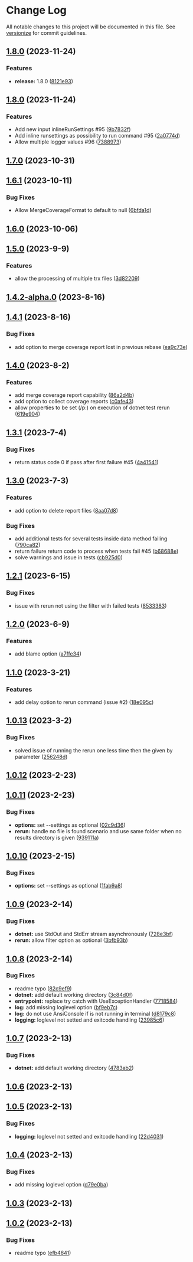 # Change Log

All notable changes to this project will be documented in this file. See [versionize](https://github.com/versionize/versionize) for commit guidelines.

<a name="1.8.0"></a>
## [1.8.0](https://www.github.com/joaoopereira/dotnet-test-rerun/releases/tag/v1.8.0) (2023-11-24)

### Features

* **release:** 1.8.0 ([8121e93](https://www.github.com/joaoopereira/dotnet-test-rerun/commit/8121e93951ba43a393c0407ac2395a2329014900))

<a name="1.8.0"></a>
## [1.8.0](https://www.github.com/joaoopereira/dotnet-test-rerun/releases/tag/v1.8.0) (2023-11-24)

### Features

* Add new input inlineRunSettings #95 ([9b7832f](https://github.com/joaoopereira/dotnet-test-rerun/commit/9b7832f7e936b1160a309e33ac856407d3ba7f71))
* Add inline runsettings as possibility to run command #95 ([2a0774d](https://github.com/joaoopereira/dotnet-test-rerun/commit/2a0774dbd87282f062859092c1117f08586cf7a2))
* Allow multiple logger values #96 ([7388973](https://github.com/joaoopereira/dotnet-test-rerun/commit/7388973e2d257cf67a098d5d56aae1f4018bbc82))

<a name="1.7.0"></a>
## [1.7.0](https://www.github.com/joaoopereira/dotnet-test-rerun/releases/tag/v1.7.0) (2023-10-31)

<a name="1.6.1"></a>
## [1.6.1](https://www.github.com/joaoopereira/dotnet-test-rerun/releases/tag/v1.6.1) (2023-10-11)

### Bug Fixes

* Allow MergeCoverageFormat to default to null ([6bfda1d](https://www.github.com/joaoopereira/dotnet-test-rerun/commit/6bfda1d49b0323d8609257ae9ec6a8413707576e))

<a name="1.6.0"></a>
## [1.6.0](https://www.github.com/joaoopereira/dotnet-test-rerun/releases/tag/v1.6.0) (2023-10-06)

<a name="1.5.0"></a>
## [1.5.0](https://www.github.com/joaoopereira/dotnet-test-rerun/releases/tag/v1.5.0) (2023-9-9)

### Features

* allow the processing of multiple trx files ([3d82209](https://www.github.com/joaoopereira/dotnet-test-rerun/commit/3d822098115c4f4d57a8474fef604960c2c4dae2))

<a name="1.4.2-alpha.0"></a>
## [1.4.2-alpha.0](https://www.github.com/joaoopereira/dotnet-test-rerun/releases/tag/v1.4.2-alpha.0) (2023-8-16)

<a name="1.4.1"></a>
## [1.4.1](https://www.github.com/joaoopereira/dotnet-test-rerun/releases/tag/v1.4.1) (2023-8-16)

### Bug Fixes

* add option to merge coverage report lost in previous rebase ([ea9c73e](https://www.github.com/joaoopereira/dotnet-test-rerun/commit/ea9c73e01b50547bdfd5f82b2c96bf898d9a3565))

<a name="1.4.0"></a>
## [1.4.0](https://www.github.com/joaoopereira/dotnet-test-rerun/releases/tag/v1.4.0) (2023-8-2)

### Features

* add merge coverage report capability ([86a2d4b](https://www.github.com/joaoopereira/dotnet-test-rerun/commit/86a2d4b231779e3f02d12136bc4e1c0165b77bca))
* add option to collect coverage reports ([c0afe43](https://www.github.com/joaoopereira/dotnet-test-rerun/commit/c0afe43b58a04821f56ee06cd67b1dbe983184e7))
* allow properties to be set (/p:) on execution of dotnet test rerun ([619e904](https://www.github.com/joaoopereira/dotnet-test-rerun/commit/619e9042ff6767c7d53096b74a162b67580fb941))

<a name="1.3.1"></a>
## [1.3.1](https://www.github.com/joaoopereira/dotnet-test-rerun/releases/tag/v1.3.1) (2023-7-4)

### Bug Fixes

* return status code 0 if pass after first failure #45 ([4a41541](https://www.github.com/joaoopereira/dotnet-test-rerun/commit/4a41541519e50658a829d88995f178d069947854))

<a name="1.3.0"></a>
## [1.3.0](https://www.github.com/joaoopereira/dotnet-test-rerun/releases/tag/v1.3.0) (2023-7-3)

### Features

* add option to delete report files ([8aa07d8](https://www.github.com/joaoopereira/dotnet-test-rerun/commit/8aa07d882f2686bcd1ee00da8dc487041edaa4ad))

### Bug Fixes

* add additional tests for several tests inside data method failing ([790ca82](https://www.github.com/joaoopereira/dotnet-test-rerun/commit/790ca821be6ec3f2462718e4e61d160ed30f3995))
* return failure return code to process when tests fail #45 ([b68688e](https://www.github.com/joaoopereira/dotnet-test-rerun/commit/b68688eb3fa1a9f90d24220918c640284433a2d4))
* solve warnings and issue in tests ([cb925d0](https://www.github.com/joaoopereira/dotnet-test-rerun/commit/cb925d0573e9cfa6172563f560ed03af768c2e1b))

<a name="1.2.1"></a>
## [1.2.1](https://www.github.com/joaoopereira/dotnet-test-rerun/releases/tag/v1.2.1) (2023-6-15)

### Bug Fixes

* issue with rerun not using the filter with failed tests ([8533383](https://www.github.com/joaoopereira/dotnet-test-rerun/commit/853338384f612ccbc6fe6fbd334238f815f32bc8))

<a name="1.2.0"></a>
## [1.2.0](https://www.github.com/joaoopereira/dotnet-test-rerun/releases/tag/v1.2.0) (2023-6-9)

### Features

* add blame option ([a7ffe34](https://www.github.com/joaoopereira/dotnet-test-rerun/commit/a7ffe342a84f4202a56557bd676cf9e07ef551aa))

<a name="1.1.0"></a>
## [1.1.0](https://www.github.com/joaoopereira/dotnet-test-rerun/releases/tag/v1.1.0) (2023-3-21)

### Features

* add delay option to rerun command (issue #2) ([18e095c](https://www.github.com/joaoopereira/dotnet-test-rerun/commit/18e095c895923d6596e3503689f62f6d63317bde))

<a name="1.0.13"></a>
## [1.0.13](https://www.github.com/joaoopereira/dotnet-test-rerun/releases/tag/v1.0.13) (2023-3-2)

### Bug Fixes

* solved issue of running the rerun one less time then the given by parameter ([256248d](https://www.github.com/joaoopereira/dotnet-test-rerun/commit/256248d314b006ef5806a57413e52ffd65d0e5fb))

<a name="1.0.12"></a>
## [1.0.12](https://www.github.com/joaoopereira/dotnet-test-rerun/releases/tag/v1.0.12) (2023-2-23)

<a name="1.0.11"></a>
## [1.0.11](https://www.github.com/joaoopereira/dotnet-test-rerun/releases/tag/v1.0.11) (2023-2-23)

### Bug Fixes

* **options:** set --settings as optional ([02c9d36](https://www.github.com/joaoopereira/dotnet-test-rerun/commit/02c9d361aae5a08b6ca010d44d961f77c50212e5))
* **rerun:** handle no file is found scenario and use same folder when no results directory is given ([939111a](https://www.github.com/joaoopereira/dotnet-test-rerun/commit/939111a98527f927bdeedfd47d2b89834703b722))

<a name="1.0.10"></a>
## [1.0.10](https://www.github.com/joaoopereira/dotnet-test-rerun/releases/tag/v1.0.10) (2023-2-15)

### Bug Fixes

* **options:** set --settings as optional ([1fab9a8](https://www.github.com/joaoopereira/dotnet-test-rerun/commit/1fab9a8b783d3e52dd93fcf5eaa1d18650a0032c))

<a name="1.0.9"></a>
## [1.0.9](https://www.github.com/joaoopereira/dotnet-test-rerun/releases/tag/v1.0.9) (2023-2-14)

### Bug Fixes

* **dotnet:** use StdOut and StdErr stream asynchronously ([728e3bf](https://www.github.com/joaoopereira/dotnet-test-rerun/commit/728e3bf73d15590adb4fea6b230ab3089c99bf40))
* **rerun:** allow filter option as optional ([3bfb93b](https://www.github.com/joaoopereira/dotnet-test-rerun/commit/3bfb93bb9b1575341a26a91be19a1772784f9b05))

<a name="1.0.8"></a>
## [1.0.8](https://www.github.com/joaoopereira/dotnet-test-rerun/releases/tag/v1.0.8) (2023-2-14)

### Bug Fixes

* readme typo ([82c9ef9](https://www.github.com/joaoopereira/dotnet-test-rerun/commit/82c9ef96af37e4cad728c2bfbd9d79dafd94899d))
* **dotnet:** add default working directory ([3c84d0f](https://www.github.com/joaoopereira/dotnet-test-rerun/commit/3c84d0fb9546b2063daa23bac97787549aa1840e))
* **entrypoint:** replace try catch with UseExceptionHandler ([7718584](https://www.github.com/joaoopereira/dotnet-test-rerun/commit/771858450c6152e15087d573da30d40874a3ceee))
* **log:** add missing loglevel option ([bf9eb7c](https://www.github.com/joaoopereira/dotnet-test-rerun/commit/bf9eb7cb0b39fa93159704dec4a2c4361326c8f6))
* **log:** do not use AnsiConsole if is not running in terminal ([d8179c8](https://www.github.com/joaoopereira/dotnet-test-rerun/commit/d8179c887cf51ed99f476a86d27e3e115378e61b))
* **logging:** loglevel not setted and exitcode handling ([23985c6](https://www.github.com/joaoopereira/dotnet-test-rerun/commit/23985c6c63c5ce94495c26b669404a959d606a94))

<a name="1.0.7"></a>
## [1.0.7](https://www.github.com/joaoopereira/dotnet-test-rerun/releases/tag/v1.0.7) (2023-2-13)

### Bug Fixes

* **dotnet:** add default working directory ([4783ab2](https://www.github.com/joaoopereira/dotnet-test-rerun/commit/4783ab2e7c20e57a497c6ac72c0f7419b35d2d9e))

<a name="1.0.6"></a>
## [1.0.6](https://www.github.com/joaoopereira/dotnet-test-rerun/releases/tag/v1.0.6) (2023-2-13)

<a name="1.0.5"></a>
## [1.0.5](https://www.github.com/joaoopereira/dotnet-test-rerun/releases/tag/v1.0.5) (2023-2-13)

### Bug Fixes

* **logging:** loglevel not setted and exitcode handling ([22d4031](https://www.github.com/joaoopereira/dotnet-test-rerun/commit/22d403173f29e98d40ec19438c4075cdad30f7e5))

<a name="1.0.4"></a>
## [1.0.4](https://www.github.com/joaoopereira/dotnet-test-rerun/releases/tag/v1.0.4) (2023-2-13)

### Bug Fixes

* add missing loglevel option ([d79e0ba](https://www.github.com/joaoopereira/dotnet-test-rerun/commit/d79e0ba2b4c2309b7e01a3e2f8cdb65685376a9a))

<a name="1.0.3"></a>
## [1.0.3](https://www.github.com/joaoopereira/dotnet-test-rerun/releases/tag/v1.0.3) (2023-2-13)

<a name="1.0.2"></a>
## [1.0.2](https://www.github.com/joaoopereira/dotnet-test-rerun/releases/tag/v1.0.2) (2023-2-13)

### Bug Fixes

* readme typo ([efb4841](https://www.github.com/joaoopereira/dotnet-test-rerun/commit/efb48417c8469b56d9833bd26570b9e114d0c75f))

